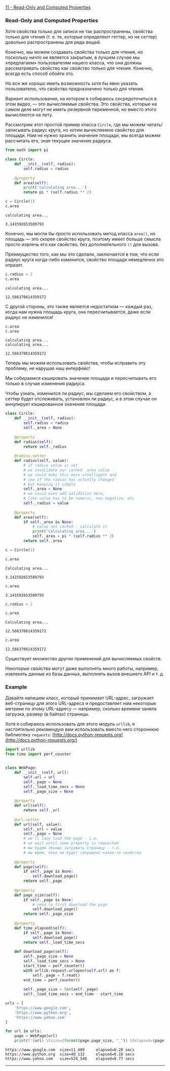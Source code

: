 [11 - Read-Only and Computed Properties](https://github.com/fbaptiste/python-deepdive/blob/main/Part%204/Section%2002%20-%20Classes/11%20-%20Read-Only%20and%20Computed%20Properties.ipynb)

### Read-Only and Computed Properties

Хотя свойства только для записи не так распространены, свойства только для чтения (т. е. те, которые определяют геттер, но не сеттер) довольно распространены для ряда вещей.

Конечно, мы можем создавать свойства только для чтения, но поскольку ничто не является закрытым, в лучшем случае мы «предлагаем» пользователям нашего класса, что они должны рассматривать свойство как свойство только для чтения. Конечно, всегда есть способ обойти это.

Но все же хорошо иметь возможность хотя бы явно указать пользователю, что свойство предназначено только для чтения.

Вариант использования, на котором я собираюсь сосредоточиться в этом видео, — это вычисляемые свойства. Это свойства, которые на самом деле могут не иметь резервной переменной, но вместо этого вычисляются на лету.

Рассмотрим этот простой пример класса `Circle`, где мы можем читать/записывать радиус круга, но хотим вычисляемое свойство для площади. Нам не нужно хранить значение площади, мы всегда можем рассчитать его, зная текущее значение радиуса.

```Python
from math import pi

class Circle:
    def __init__(self, radius):
        self.radius = radius
        
    @property
    def area(self):
        print('calculating area...')
        return pi * (self.radius ** 2)
```


```Python
c = Circle(1)
c.area
```

```
calculating area...
```

```
3.141592653589793
```

Конечно, мы могли бы просто использовать метод класса `area()`, но площадь — это скорее свойство круга, поэтому имеет больше смысла просто извлечь его как свойство, без дополнительного `()` для вызова.

Преимущество того, как мы это сделали, заключается в том, что если радиус круга когда-либо изменится, свойство площади немедленно это отразит.

```Python
c.radius = 2
c.area
```

```
calculating area...
```

```
12.566370614359172
```

С другой стороны, это также является недостатком — каждый раз, когда нам нужна площадь круга, она пересчитывается, даже если радиус не изменился!

```Python
c.area
c.area
```

```
calculating area...
calculating area...
```

```
12.566370614359172
```

Теперь мы можем использовать свойства, чтобы исправить эту проблему, не нарушая наш интерфейс!

Мы собираемся кэшировать значение площади и пересчитывать его только в случае изменения радиуса.

Чтобы узнать, изменился ли радиус, мы сделаем его свойством, а сеттер будет отслеживать, установлен ли радиус, и в этом случае он аннулирует кэшированное значение площади.

```Python
class Circle:
    def __init__(self, radius):
        self.radius = radius
        self._area = None
        
    @property
    def radius(self):
        return self._radius
    
    @radius.setter
    def radius(self, value):
        # if radius value is set
        # we invalidate our cached _area value
        # we could make this more intelligent and
        # see if the radius has actually changed
        # but keeping it simple
        self._area = None
        # we could even add validation here,
        # like value has to be numeric, non-negative, etc
        self._radius = value
        
    @property
    def area(self):
        if self._area is None:
            # value not cached - calculate it
            print('Calculating area...')
            self._area = pi * (self.radius ** 2)
        return self._area
```


```Python
c = Circle(1)
```

```Python
c.area
```

```
Calculating area...
```

```
3.141592653589793
```


```Python
c.area
```

```
3.141592653589793
```


```Python
c.radius = 2
```

```Python
c.area
```

```
Calculating area...
```

```
12.566370614359172
```


```Python
c.area
```

```
12.566370614359172
```

Существует множество других применений для вычисляемых свойств.

Некоторые свойства могут даже выполнять много работы, например, извлекать данные из базы данных, выполнять вызов внешнего API и т. д.

### Example

Давайте напишем класс, который принимает URL-адрес, загружает веб-страницу для этого URL-адреса и предоставляет нам некоторые метрики по этому URL-адресу — например, сколько времени заняла загрузка, размер (в байтах) страницы.

Хотя я собираюсь использовать для этого модуль `urllib`, я настоятельно рекомендую вам использовать вместо него стороннюю библиотеку `requests`:
[http://docs.python-requests.org](http://docs.python-requests.org/)


```Python
import urllib
from time import perf_counter


class WebPage:
    def __init__(self, url):
        self.url = url
        self._page = None
        self._load_time_secs = None
        self._page_size = None
        
    @property
    def url(self):
        return self._url
    
    @url.setter
    def url(self, value):
        self._url = value
        self._page = None
        # we'll lazy load the page - i.e.
        # we wait until some property is requested
		# мы будем лениво загружать страницу - т.е.
		# мы ждем, пока не будет запрошено какое-то свойство  
        
    @property
    def page(self):
        if self._page is None:
            self.download_page()
        return self._page
    
    @property
    def page_size(self):
        if self._page is None:
            # need to first download the page
            self.download_page()
        return self._page_size
        
    @property
    def time_elapsed(self):
        if self._page is None:
            self.download_page()
        return self._load_time_secs
            
    def download_page(self):
        self._page_size = None
        self._load_time_secs = None
        start_time = perf_counter()
        with urllib.request.urlopen(self.url) as f:
            self._page = f.read()
        end_time = perf_counter()
        
        self._page_size = len(self._page)
        self._load_time_secs = end_time - start_time
```

```Python
urls = [
    'https://www.google.com',
    'https://www.python.org',
    'https://www.yahoo.com'
]

for url in urls:
    page = WebPage(url)
    print(f'{url} \tsize={format(page.page_size, "_")} \telapsed={page.time_elapsed:.2f} secs')
```

```
https://www.google.com 	size=11_489 	elapsed=0.20 secs
https://www.python.org 	size=49_132 	elapsed=0.18 secs
https://www.yahoo.com 	size=524_548 	elapsed=0.77 secs
```


---
